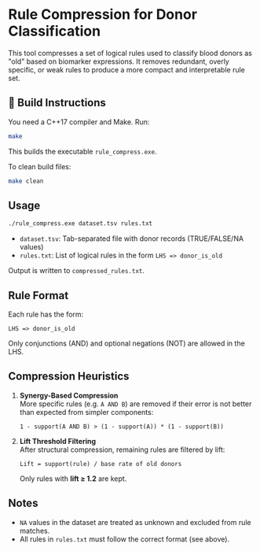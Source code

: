 # Rule Compression for Donor Classification

This tool compresses a set of logical rules used to classify blood donors as "old" based on biomarker expressions. It removes redundant, overly specific, or weak rules to produce a more compact and interpretable rule set.

## 🔧 Build Instructions

You need a C++17 compiler and Make. Run:

```bash
make
```

This builds the executable `rule_compress.exe`.

To clean build files:

```bash
make clean
```

## Usage

```bash
./rule_compress.exe dataset.tsv rules.txt
```

- `dataset.tsv`: Tab-separated file with donor records (TRUE/FALSE/NA values)
- `rules.txt`: List of logical rules in the form `LHS => donor_is_old`

Output is written to `compressed_rules.txt`.

## Rule Format

Each rule has the form:

```
LHS => donor_is_old
```

Only conjunctions (AND) and optional negations (NOT) are allowed in the LHS.

## Compression Heuristics

1. **Synergy-Based Compression**  
   More specific rules (e.g. `A AND B`) are removed if their error is not better than expected from simpler components:

   ```
   1 - support(A AND B) > (1 - support(A)) * (1 - support(B))
   ```

2. **Lift Threshold Filtering**  
   After structural compression, remaining rules are filtered by lift:

   ```
   Lift = support(rule) / base rate of old donors
   ```

   Only rules with **lift ≥ 1.2** are kept.

## Notes

- `NA` values in the dataset are treated as unknown and excluded from rule matches.
- All rules in `rules.txt` must follow the correct format (see above).